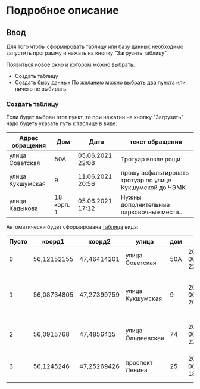 # Подробное описание
## Ввод
Для того чтобы сформировать таблицу или базу данных необходимо запустить программу и нажать на кнопку "Загрузить таблицу".

Появиться новое окно и котором можно выбрать:
- Создать таблицу
- Создать бызу данных
По желанию можно выбрать два пункта или ничего не выбирать.

### Создать таблицу
Если будет выбран этот пункт, то при нажатии на кнопку "Загрузить" надо будеть указать путь к таблице в виде:

Адрес обращения	| Дом | Дата | текст обращения
--- | --- | --- | ---
улица Советская | 50А | 05.06.2021 22:08 | Тротуар возле рощи
улица Кукшумская | 9 | 11.06.2021 20:56 | прошу асфальтировать тротуар по улице Кукшумской до ЧЭМК
улица Кадыкова | 18 корп. 1 | 05.06.2021 17:12 | Нужны дополнительные парковочные места..

Автоматически будет сформирована [таблица]() вида:

Пусто | коорд1 | коорд2 | улица | дом | дата | глав_параметр | под_параметр | проблема
--- | ---  | --- | --- | --- | --- | --- | --- | ---
0 | 56,12152155 | 47,46414201 | улица Советская | 50А | 2021-06-05 22:08:11 | дороги и транспорт | дорога | Тротуар возле рощи
1 | 56,08734805 | 47,27399759 | улица Кукшумская | 9 | 2021-06-11 20:56:03 | дороги и транспорт | дорога | прошу асфальтировать тротуар по улице Кукшумской до ЧЭМК
2 | 56,0915768 | 47,4856415 | улица Ольдеевская | 74 | 2021-06-12 22:02:42 | дороги и транспорт | дорога | Нужна нам всем жителям деревни Дорога!!
3 | 56,1245246 | 47,25269426 | проспект Ленина | 25 | 2021-06-07 18:55:59 | содержание двора | парковочное место | Навести порядок и обустроить место для ТБО.

